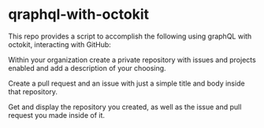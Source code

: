 # qraphql-with-octokit

This repo provides a script to accomplish the following using graphQL with octokit, interacting with GitHub:

Within your organization create a private repository with issues and projects enabled and add a description of your choosing.


Create a pull request and an issue with just a simple title and body inside that repository.

Get and display the repository you created, as well as the issue and pull request you made inside of it.
